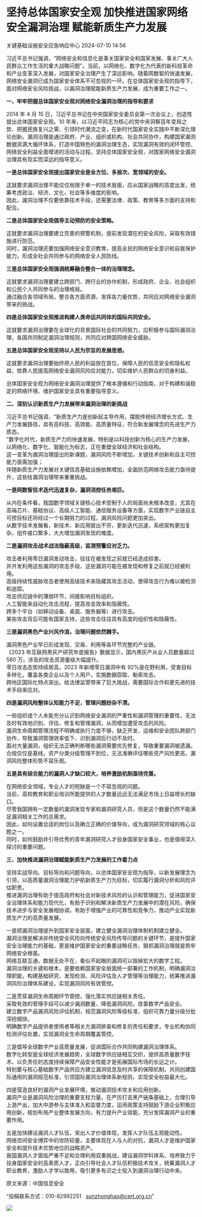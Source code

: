 #  坚持总体国家安全观 加快推进国家网络安全漏洞治理 赋能新质生产力发展   
 关键基础设施安全应急响应中心   2024-07-10 14:56  
  
习近平总书记强调，“网络安全和信息化是事关国家安全和国家发展、事关广大人民群众工作生活的重大战略问题”。当前，以网络化、数字化为代表的新科技革命和产业变革深入发展，对国家安全治理产生了深远影响。随着网数智的快速发展，网络安全漏洞已成为国家安全体系不可忽视的一环。在总体国家安全观的指导下，面对网络安全风险挑战，以漏洞治理赋能新质生产力发展，成为重要工作之一。  
  
**一、牢牢把握总体国家安全观对网络安全漏洞治理的指导和要求**  
  
2014 年 4 月 15 日，习近平总书记在中央国家安全委员会第一次会议上，创造性提出总体国家安全观。10 年来，以习近平同志为核心的党中央洞察百年变局之势、把握民族复兴之需、引领时代潮流之变，在新时代国家安全实践中不断深化理论创新。漏洞治理是通过政府、产业、组织或机构、社会共同协作，构建国家漏洞数据资源大循环体系，打造中国特色的漏洞治理生态，实现漏洞有效的闭环管控、网络安全利益全面增进的活动与过程。坚持总体国家安全观，对国家网络安全漏洞治理具有现实而深远的指导意义。  
  
**一是总体国家安全观提出国家安全是全方位、多层次、宽领域的安全。**  
  
这就要求漏洞治理不能仅仅局限于单一的技术层面，应从国家战略的高度出发，统筹考虑政治、经济、文化、社会等多维度的影响。  
因此，漏洞治理不仅要依靠技术手段，还需要法律、政策、教育等多方面的支持和配合。  
  
**二是总体国家安全观倡导主动预防的安全策略。**  
  
这就要求漏洞治理要建立完善的预警机制，提前发现潜在的安全风险，采取有效措施进行防范。  
同时，漏洞治理还要加强网络安全意识教育，提高全民的网络安全意识和自我保护能力，形成全社会共同参与的网络安全人民防线。  
  
**三是总体国家安全观强调统筹融合整合一体的治理理念。**  
  
这就要求漏洞治理要建立跨部门、跨行业的协作机制，形成政府、企业、社会组织和公民个人共同参与的治理格局。  
通过融合各领域布局，整合各方面资源，发挥各力量优势，共同应对网络安全漏洞带来的挑战。  
  
**四是总体国家安全观推进构建人类命运共同体的国际共同安全。**  
  
这就要求漏洞治理要在全球化的背景国际社会的共同努力，应积极参与国际漏洞治理，各国共同制定漏洞治理规则，共同应对跨国网络安全威胁。  
  
**五是总体国家安全观坚持以人民为宗旨的发展思想。**  
  
这就要求漏洞治理要始终把人民的利益放在首位，保障人民的信息安全和隐私权益，依靠人民提高网络安全漏洞风险应对能力，切实维护人民群众的切身利益。  
  
总体国家安全观为网络安全漏洞治理提供了根本遵循和行动指南，对于构建和谐稳定的网络环境、维护国家安全具有重要指导意义。  
  
**二、深刻认识新质生产力发展带来漏洞治理的新挑战**  
  
习近平总书记强调，“新质生产力是创新起主导作用，摆脱传统经济增长方式、生产力发展路径，具有高科技、高效能、高质量特征，符合新发展理念的先进生产力质态。  
”数字化时代，新质生产力的快速发展，特别是以科技创新为核心的生产力发展，以网络化、数字化、智能化为标志，正在重塑全球经济和社会结构。  
这一变革为漏洞治理提出的新课题，漏洞风险不断增加，关键技术创新和自主可控能力亟需加强；  
伴随新质生产力发展对关键信息基础设施依赖增加，全面防范网络攻击能力亟待提升，这些给漏洞治理带来重重挑战。  
  
**一是网数智技术迭代迅速复杂，漏洞消控任务艰巨。**  
  
从内在条件看，我国数字领域关键核心技术受制于人的局面尚未根本改变，尤其在高端芯片、基础协议、高级人工智能、通信服务设备等方面，实现数字产业链自主可控目标还将经过一个长期努力的过程，漏洞风险问题更加突出。  
从数字技术发展看，新技术、新应用层出不穷，更新迭代迅速，系统架构更加复杂，组件接口繁多，大大增加漏洞发现的难度。  
  
**二是漏洞攻击战术战法隐蔽高级，监测预警应对乏力。**  
  
攻击者利用零日漏洞发动攻击，往往在被发现之前就已经造成损害。  
并开发利用这些漏洞的攻击手段，这些漏洞可能在被发现和修复之前就已经被利用。  
高级持续性威胁攻击者使用高级技术来隐藏其攻击活动，使得攻击行为难以被检测和追踪。  
攻击供应链中的薄弱环节，间接影响目标组织。  
人工智能来自动化攻击流程，提高攻击效率和隐蔽性。  
跨多个平台（如移动设备、桌面、服务器等）进行攻击。  
某些攻击背后可能有国家支持，这些攻击往往具有高度的组织性和隐蔽性。  
  
**三是漏洞黑色产业兴风作浪，治理问题依然棘手。**  
  
漏洞黑色产业早已形成发现、交易、利用等各环节完整的产业链。  
《2023 年互联网黑灰产研究年度报告》数据显示，国内黑灰产从业人员数量超过 580 万，涉及的攻击资源量级大幅提升。  
零日攻击态势持续居高，2023 年新增零日漏洞中有 92%是在野利用，受害目标多样化，覆盖各类企业以及个人用户，实施数据窃取、勒索攻击。  
跨地区国际化特点突出，给法律监管带来了巨大挑战，需要国际合作和更先进的技术手段来应对。  
  
**四是漏洞风险整体认知能力不足，管理问题纷杂不清。**  
  
一些组织或个人未能充分认识到网络安全漏洞的严重性和漏洞管理的重要性，无法及时有效地识别、评估、修复和管理漏洞，从而增加遭受攻击的风险。  
漏洞生命周期管理流程不明确或执行力度不够，缺乏开发、运维和安全团队跨部门协作，导致漏洞管理效率低下、识别漏洞后行动不及时。  
面对大量漏洞，组织无法正确判断哪些漏洞需要优先修复，导致重要漏洞被遗漏。  
合规仅仅是基线，资产分类分级管理不到位，无法准确评估哪些资产风险更高，漏洞风险整体形势不容乐观。  
  
**五是具有综合能力的漏洞人才缺口较大，培养激励机制亟待完善。**  
  
在网络安全领域，专业人才的短缺是一个不容忽视的问题。  
当前，高校教育和职业培训所能提供的人才数量远远无法满足市场上日益增长的缺口。  
尽管我国拥有一定数量的漏洞发现专家和漏洞研究人员，但是这个数量仍然不能满足漏洞相关工作的总需求。  
因此，如何设置合适的岗位以及确立正确的价值导向，成为漏洞研究领域的核心议题之一。  
同时，如何鼓励并引导优秀的青年漏洞研究人才投身国家安全事业，也是值得深入探讨的重要问题。  
  
**三、加快推进漏洞治理赋能新质生产力发展的工作着力点**  
  
坚持实战导向、目标导向和问题导向，以总体国家安全观为指导，以新发展理念为引领，以高质量漏洞治理能力护航新质生产力为目标，切实履行漏洞分析和风险评估职责。  
推进漏洞治理有助于提高政府和社会对新技术风险的认识和管理能力，促进国家安全治理体系和能力现代化，有助于识别和解决新质生产力发展中的潜在风险，确保技术进步与安全发展相协调，有助于增强产业的可靠性和竞争力，推动产业实现新质生产力的高质量发展。  
  
一是把漏洞治理提升到国家安全层面，建立健全漏洞治理体制机制建立健全。  
漏洞治理是解决非传统安全风险向传统安全风险传导问题的关键环节，是提升国家安全治理能力的基础，更是维护国家安全的重要战略任务，狠抓漏洞治理就是筑牢网络安全根基。  
网络互联互通，数据无处不在，看似不起眼的漏洞可以毁掉宏大的数字工程。  
漏洞治理的关键和根本，是要依赖国家安全层面统一部署的工作机制，明确漏洞治理职能，构建基础研究、发现检测、风险评估及人才管理等治理能力，统筹推进漏洞风险治理体系建设，实现漏洞风险有效管控。  
  
二是贯穿漏洞生命周期环节管控，强化落实供应链相关责任。  
采取有效的管理手段可以减少漏洞数量、降低漏洞风险，改善数字产品安全。  
建立数字产品漏洞风险评估机制，规范漏洞风险等级标准，组织可靠力量分级分批深挖细排。  
明确数字产品提供者使用者等相关方漏洞排查和修复的责任和要求，专业机构协同检测评估处置，实现漏洞全生命周期覆盖管控。  
  
三是倡导全球数字产业高质量发展，促进国际合作共同构建漏洞治理体系。  
数字化转型是全球经济发展趋势，全球数字供应链相互交织，提供高质量数字技术、以负责任的态度持续保障产品安全性能才是拓展国际市场的长远之计。  
特别要与核心基础数字产品供应方建立漏洞信息及时共享的保障机制，共同创建国际通用的漏洞规范标准，引领国际漏洞治理体系新规则，实现安全权益最大化。  
  
四是营造良好的漏洞产业发展环境，推动漏洞技术攻关和应用创新。  
漏洞产业是漏洞风险治理的重要支柱力量，在严厉打击黑产链条基础上，合理引导上游产出，加大中游参与主体准入和监督力度，运用政策支持鼓励下游企业积极应用创新，规划布局产业整体发展方向，有力提升产业效能，充分发挥漏洞产业的重要作用。  
  
五是加快建设漏洞人才队伍，突出人才价值体现，发挥人才队伍主观能动性。  
网络空间安全博弈中的攻防较量，主要体现在人与人的对抗，漏洞人才是维护国家安全和提升技术优势地位的战略资产。  
我国漏洞人才面临严重不足和合理利用双重挑战，建设漏洞学科体系，培养致力于投身国家安全的高素质人才，正向引导社会人才队伍积极技术攻关，统筹漏洞人才职业教育，激励人才学以致用，吸引更多有识之士投入到漏洞治理行动中来。  
  
  
  
原文来源：中国信息安全  
  
“投稿联系方式：010-82992251   sunzhonghao@cert.org.cn”  
  
![](https://mmbiz.qpic.cn/sz_mmbiz_jpg/iaz5iaQYxGogvC8qicuLNlkT5ibJnwu1leQiabRVqFk4Sb3q1fqrDhicLBNAqVY4REuTetY1zBYuUdic0nVhZR4FHpAfg/640?wx_fmt=other&wxfrom=5&wx_lazy=1&wx_co=1&tp=webp "")  
  
  
